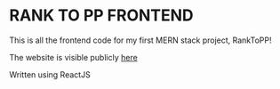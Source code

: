 # RANK TO PP FRONTEND

This is all the frontend code for my first MERN stack project, RankToPP!

The website is visible publicly [here](https://reigenatk.github.io/ranktoppv1/)

Written using ReactJS
